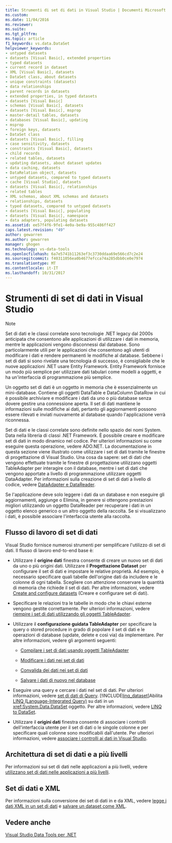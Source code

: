 ```yaml
---
title: Strumenti di set di dati in Visual Studio | Documenti Microsoft
ms.custom: 
ms.date: 11/04/2016
ms.reviewer: 
ms.suite: 
ms.tgt_pltfrm: 
ms.topic: article
f1_keywords: vs.data.DataSet
helpviewer_keywords:
- untyped datasets
- datasets [Visual Basic], extended properties
- typed datasets
- current record in dataset
- XML [Visual Basic], datasets
- DataSet class, about datasets
- unique constraints (datasets)
- data relationships
- parent records in datasets
- extended properties, in typed datasets
- datasets [Visual Basic]
- schemas [Visual Basic], datasets
- datasets [Visual Basic], msprop
- master-detail tables, datasets
- databases [Visual Basic], updating
- msprop
- foreign keys, datasets
- DataSet class
- datasets [Visual Basic], filling
- case sensitivity, datasets
- constraints [Visual Basic], datasets
- child records
- related tables, datasets
- updating datasets, about dataset updates
- data caching, datasets
- DataRelation object, datasets
- untyped datasets, compared to typed datasets
- cache [Visual Studio], datasets
- datasets [Visual Basic], relationships
- related tables
- XML schemas, about XML schemas and datasets
- relationships, datasets
- typed datasets, compared to untyped datasets
- datasets [Visual Basic], populating
- datasets [Visual Basic], namespace
- data adapters, populating datasets
ms.assetid: ee57f4f6-9fe1-4e0a-be9a-955c486ff427
caps.latest.revision: "49"
author: gewarren
ms.author: gewarren
manager: ghogen
ms.technology: vs-data-tools
ms.openlocfilehash: 6a7e5741b11263ef3c3730ddaa69e566cd7c2e24
ms.sourcegitcommit: f40311056ea0b4677efcca74a285dbb0ce0e7974
ms.translationtype: MT
ms.contentlocale: it-IT
ms.lasthandoff: 10/31/2017
---
```

# <a name="dataset-tools-in-visual-studio"></a>Strumenti di set di dati in Visual Studio
> [!NOTE]
>  Set di dati e le classi correlate sono tecnologie .NET legacy dal 2000s anticipata che consentono alle applicazioni di utilizzare i dati in memoria, mentre le applicazioni vengono disconnessi dal database. Sono particolarmente utili per le applicazioni che consentono agli utenti di modificare i dati e rendere permanenti le modifiche al database. Sebbene i set di dati si sono rivelate una tecnologia di successo, è consigliabile che le nuove applicazioni .NET usare Entity Framework. Entity Framework fornisce un modo più semplice per utilizzare dati tabulari come modelli a oggetti, e ha un'interfaccia di programmazione più semplice.  
  
 Un oggetto set di dati è un oggetto in memoria che è essenzialmente un mini-database. Contiene gli oggetti DataTable e DataColumn DataRow in cui è possibile archiviare e modificare i dati da uno o più database senza dovere gestire una connessione aperta. Il set di dati mantiene le informazioni sulle modifiche ai dati, pertanto gli aggiornamenti possono essere rilevati e inviati nuovamente al database quando l'applicazione verrà riconnessa.  
  
 Set di dati e le classi correlate sono definite nello spazio dei nomi System. Data nella libreria di classi .NET Framework. È possibile creare e modificare set di dati in modo dinamico nel codice. Per ulteriori informazioni su come eseguire questa operazione, vedere ADO.NET. La documentazione in questa sezione viene illustrato come utilizzare i set di dati tramite le finestre di progettazione di Visual Studio. Una cosa da sapere: set di dati che vengono effettuate tramite le finestre di progettazione utilizzano oggetti TableAdapter per interagire con il database, mentre i set di dati che vengono apportate a livello di programmazione utilizzare oggetti DataAdapter. Per informazioni sulla creazione di set di dati a livello di codice, vedere [DataAdapter e DataReader](/dotnet/framework/data/adonet/dataadapters-and-datareaders).  
  
 Se l'applicazione deve solo leggere i dati da un database e non eseguire gli aggiornamenti, aggiunge o Elimina, in genere si ottengono prestazioni migliori utilizzando un oggetto DataReader per recuperare i dati in un oggetto elenco generico o un altro oggetto della raccolta. Se si visualizzano i dati, è possibile associare l'interfaccia utente alla raccolta.  
  
## <a name="dataset-workflow"></a>Flusso di lavoro di set di dati  
 Visual Studio fornisce numerosi strumenti per semplificare l'utilizzo di set di dati. Il flusso di lavoro end-to-end base è:  
  
-   Utilizzare il **origine dati** finestra consente di creare un nuovo set di dati da uno o più origini dati. Utilizzare il **Progettazione Dataset** per configurare il set di dati e impostare le relative proprietà. Ad esempio, è necessario specificare quali tabelle dell'origine dati da includere e le colonne di ogni tabella. Scegliere con attenzione conservare la quantità di memoria che richiede il set di dati. Per altre informazioni, vedere [Create and configure datasets](../data-tools/create-and-configure-datasets-in-visual-studio.md) (Creare e configurare set di dati).  
  
-   Specificare le relazioni tra le tabelle in modo che le chiavi esterne vengono gestite correttamente. Per ulteriori informazioni, vedere [riempire i set di dati utilizzando gli oggetti TableAdapter](../data-tools/fill-datasets-by-using-tableadapters.md).  
  
-   Utilizzare il **configurazione guidata TableAdapter** per specificare la query o stored procedure in grado di popolare il set di dati e le operazioni di database (update, delete e così via) da implementare. Per altre informazioni, vedere gli argomenti seguenti:  
  
    -   [Compilare i set di dati usando oggetti TableAdapter](../data-tools/fill-datasets-by-using-tableadapters.md)  
  
    -   [Modificare i dati nei set di dati](../data-tools/edit-data-in-datasets.md)  
  
    -   [Convalida dei dati nei set di dati](../data-tools/validate-data-in-datasets.md)  
  
    -   [Salvare i dati di nuovo nel database](../data-tools/save-data-back-to-the-database.md)  
  
-   Eseguire una query e cercare i dati nel set di dati. Per ulteriori informazioni, vedere [set di dati di Query](../data-tools/query-datasets.md). [!INCLUDE[linq_dataset](../data-tools/includes/linq_dataset_md.md)]Abilita [LINQ (Language-Integrated Query)](http://msdn.microsoft.com/Library/a73c4aec-5d15-4e98-b962-1274021ea93d) su dati in un <xref:System.Data.DataSet> oggetto. Per altre informazioni, vedere [LINQ to DataSet](/dotnet/framework/data/adonet/linq-to-dataset).  
  
-   Utilizzare il **origini dati** finestra consente di associare i controlli dell'interfaccia utente per il set di dati o le singole colonne e per specificare quali colonne sono modificabili dall'utente. Per ulteriori informazioni, vedere [associare i controlli ai dati in Visual Studio](../data-tools/bind-controls-to-data-in-visual-studio.md).  
  
## <a name="datasets-and-n-tier-architecture"></a>Architettura di set di dati e a più livelli  
 Per informazioni sui set di dati nelle applicazioni a più livelli, vedere [utilizzano set di dati nelle applicazioni a più livelli](../data-tools/work-with-datasets-in-n-tier-applications.md).  
  
## <a name="datasets-and-xml"></a>Set di dati e XML  
 Per informazioni sulla conversione dei set di dati in e da XML, vedere [legge i dati XML in un set di dati](../data-tools/read-xml-data-into-a-dataset.md) e [salvare un dataset come XML](../data-tools/save-a-dataset-as-xml.md).  
  
## <a name="see-also"></a>Vedere anche  
 [Visual Studio Data Tools per .NET](../data-tools/visual-studio-data-tools-for-dotnet.md)